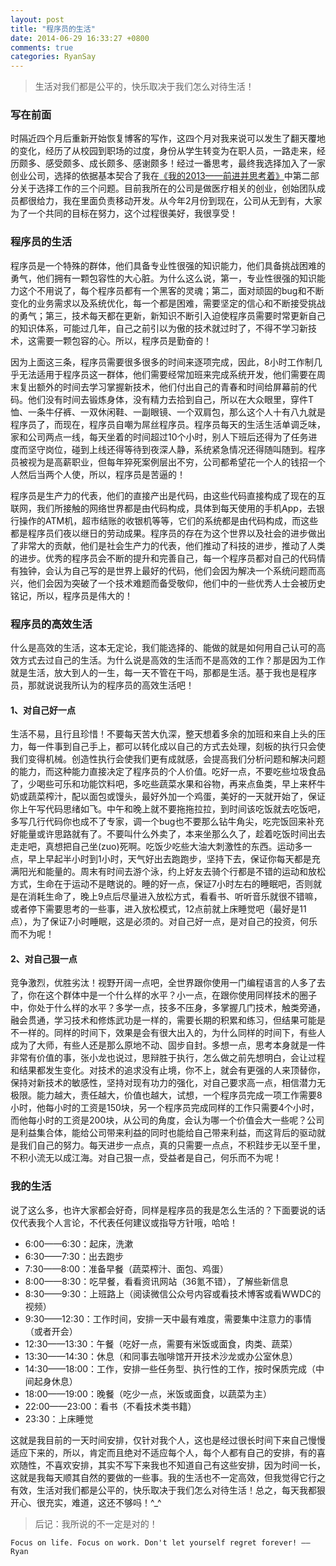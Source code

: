 ```yaml
---
layout: post
title: "程序员的生活"
date: 2014-06-29 16:33:27 +0800
comments: true
categories: RyanSay
---
```

> 生活对我们都是公平的，快乐取决于我们怎么对待生活！

<!--More-->

### 写在前面
时隔近四个月后重新开始恢复博客的写作，这四个月对我来说可以发生了翻天覆地的变化，经历了从校园到职场的过度，身份从学生转变为在职人员，一路走来，经历颇多、感受颇多、成长颇多、感谢颇多！经过一番思考，最终我选择加入了一家创业公司，选择的依据基本契合了我在[《我的2013——前进并思考着》](http://ryantang.me/blog/2014/01/01/my-2013/)中第二部分关于选择工作的三个问题。目前我所在的公司是做医疗相关的创业，创始团队成员都很给力，我在里面负责移动开发。从今年2月份到现在，公司从无到有，大家为了一个共同的目标在努力，这个过程很美好，我很享受！

### 程序员的生活
程序员是一个特殊的群体，他们具备专业性很强的知识能力，他们具备挑战困难的勇气，他们拥有一颗包容性的大心脏。为什么这么说，第一，专业性很强的知识能力这个不用说了，每个程序员都有一个黑客的灵魂；第二，面对顽固的bug和不断变化的业务需求以及系统优化，每一个都是困难，需要坚定的信心和不断接受挑战的勇气；第三，技术每天都在更新，新知识不断引入迫使程序员需要时常更新自己的知识体系，可能过几年，自己之前引以为傲的技术就过时了，不得不学习新技术，这需要一颗包容的心。所以，程序员是勤奋的！

因为上面这三条，程序员需要很多很多的时间来逐项完成，因此，8小时工作制几乎无法适用于程序员这一群体，他们需要经常加班来完成系统开发，他们需要在周末复出额外的时间去学习掌握新技术，他们付出自己的青春和时间给屏幕前的代码。他们没有时间去锻炼身体，没有精力去拾到自己，所以在大众眼里，穿件T恤、一条牛仔裤、一双休闲鞋、一副眼镜、一个双肩包，那么这个人十有八九就是程序员了，而现在，程序员自嘲为屌丝程序员。程序员每天的生活生活单调乏味，家和公司两点一线，每天坐着的时间超过10个小时，别人下班后还得为了任务进度而坚守岗位，碰到上线还得等待到夜深人静，系统紧急情况还得随叫随到。程序员被视为是高薪职业，但每年猝死案例层出不穷，公司都希望花一个人的钱招一个人然后当两个人使，所以，程序员是苦逼的！

程序员是生产力的代表，他们的直接产出是代码，由这些代码直接构成了现在的互联网，我们所接触的网络世界都是由代码构成，具体到每天使用的手机App，去银行操作的ATM机，超市结账的收银机等等，它们的系统都是由代码构成，而这些都是程序员们夜以继日的劳动成果。程序员的存在为这个世界以及社会的进步做出了非常大的贡献，他们是社会生产力的代表，他们推动了科技的进步，推动了人类的进步。优秀的程序员会不断的提升和完善自己，每一个程序员都对自己的代码情有独钟，会认为自己写的是世界上最好的代码，他们会因为解决一个系统问题而高兴，他们会因为突破了一个技术难题而备受敬仰，他们中的一些优秀人士会被历史铭记，所以，程序员是伟大的！

### 程序员的高效生活
什么是高效的生活，这本无定论，我们能选择的、能做的就是如何用自己认可的高效方式去过自己的生活。为什么说是高效的生活而不是高效的工作？那是因为工作就是生活，放大到人的一生，每一天不管在干吗，那都是生活。基于我也是程序员，那就说说我所认为的程序员的高效生活吧！

#### 1、对自己好一点
生活不易，且行且珍惜！不要每天苦大仇深，整天想着多余的加班和来自上头的压力，每一件事到自己手上，都可以转化成以自己的方式去处理，刻板的执行只会使我们变得机械。创造性执行会使我们更有成就感，会提高我们分析问题和解决问题的能力，而这种能力直接决定了程序员的个人价值。吃好一点，不要吃些垃圾食品了，少喝些可乐和功能饮料吧，多吃些蔬菜水果和谷物，再来点鱼类，早上来杯牛奶或蔬菜榨汁，配以面包或馒头，最好外加一个鸡蛋，美好的一天就开始了，保证你上午写代码思绪如飞。中午和晚上就不要拖拖拉拉，到时间该吃饭就去吃饭吧，多写几行代码你也成不了专家，调一个bug也不要那么钻牛角尖，吃完饭回来补充好能量或许思路就有了。不要叫什么外卖了，本来坐那么久了，趁着吃饭时间出去走走吧，真想把自己坐(zuo)死啊。吃饭少吃些大油大刺激性的东西。运动多一点，早上早起半小时到1小时，天气好出去跑跑步，坚持下去，保证你每天都是充满阳光和能量的。周末有时间去游个泳，约上好友去骑个行都是不错的运动和放松方式，生命在于运动不是瞎说的。睡的好一点，保证7小时左右的睡眠吧，否则就是在消耗生命了，晚上9点后尽量进入放松方式，看看书、听听音乐就很不错嘛，或者停下需要思考的一些事，进入放松模式，12点前就上床睡觉吧（最好是11点），为了保证7小时睡眠，这是必须的。对自己好一点，是对自己的投资，何乐而不为呢！

#### 2、对自己狠一点
竞争激烈，优胜劣汰！视野开阔一点吧，全世界跟你使用一门编程语言的人多了去了，你在这个群体中是一个什么样的水平？小一点，在跟你使用同样技术的圈子中，你处于什么样的水平？多学一点，技多不压身，多掌握几门技术，触类旁通，融会贯通，学习技术和修炼武功是一样的，需要长期的积累和练习，但结果可能是不一样的。同样的时间下，效果是会有很大出入的，为什么同样的时间下，有些人成为了大师，有些人还是那么原地不动、固步自封。多想一点，思考本身就是一件非常有价值的事，张小龙也说过，思辩胜于执行，怎么做之前先想明白，会让过程和结果都发生变化。对技术的追求没有止境，你不上，就会有更强的人来顶替你，保持对新技术的敏感性，坚持对现有功力的强化，对自己要求高一点，相信潜力无极限。能力越大，责任越大，价值也越大，试想，一个程序员完成一项工作需要8小时，他每小时的工资是150块，另一个程序员完成同样的工作只需要4个小时，而他每小时的工资是200块，从公司的角度，会认为哪一个价值会大一些呢？公司是利益集合体，能给公司带来利益的同时也能给自己带来利益，而这背后的驱动就是我们自己的努力。每天进步一点点，真的只需要一点点，不积跬步无以至千里，不积小流无以成江海。对自己狠一点，受益者是自己，何乐而不为呢！

### 我的生活
说了这么多，也许大家都会好奇，同样是程序员的我是怎么生活的？下面要说的话仅代表我个人言论，不代表任何建议或指导方针哦，哈哈！

- 6:00——6:30：起床，洗漱
- 6:30——7:30：出去跑步
- 7:30——8:00：准备早餐（蔬菜榨汁、面包、鸡蛋）
- 8:00——8:30：吃早餐，看看资讯网站（36氪不错），了解些新信息
- 8:30——9:30：上班路上（阅读微信公众号内容或看技术博客或看WWDC的视频）
- 9:30——12:30：工作时间，安排一天中最有难度，需要集中注意力的事情（或者开会）
- 12:30——13:30：午餐（吃好一点，需要有米饭或面食，肉类、蔬菜）
- 13:30——14:30：休息（和同事去咖啡馆开开技术沙龙或办公室休息）
- 14:30——18:00：工作，安排一些任务型、执行性的工作，按时保质完成（中间起身休息）
- 18:00——19:00：晚餐（吃少一点，米饭或面食，以蔬菜为主）
- 22:00——23:00：看书（不看技术类书籍）
- 23:30：上床睡觉

这就是我目前的一天时间安排，仅针对我个人，这也是经过很长时间下来自己慢慢适应下来的，所以，肯定而且绝对不适应每个人，每个人都有自己的安排，有的喜欢随性，不喜欢安排，其实不写下来我也不知道自己有这些安排，因为时间一长，这就是我每天顺其自然的要做的一些事。我的生活也不一定高效，但我觉得它行之有效，生活对我们都是公平的，快乐取决于我们怎么对待生活！总之，每天我都狠开心、很充实，难道，这还不够吗！^_^

> 后记：我所说的不一定是对的！

```Focus on life. Focus on work. Don't let yourself regret forever! ——Ryan```

